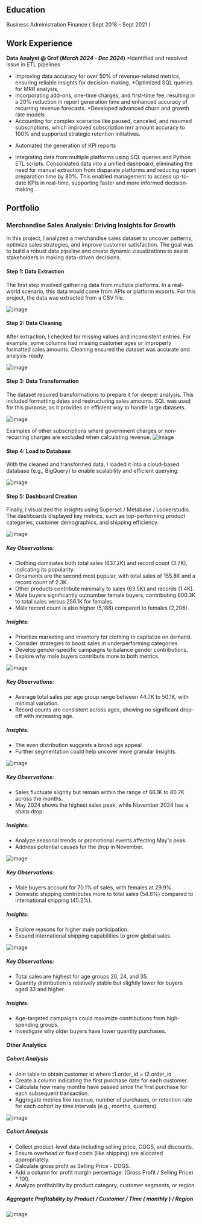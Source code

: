 ## Education
Business Administration Finance ( Sept 2018 - Sept 2021 )

## Work Experience

**Data Analyst @ Grof (_March 2024 - Dec 2024_)**
*Identified and resolved issue in ETL pipelines
- Improving data accuracy for over 50% of revenue-related metrics, ensuring reliable insights for decision-making.
*Optimized SQL queries for MRR analysis,
- Incorporating add-ons, one-time charges, and first-time fee, resulting in a 20% reduction in report generation time and enhanced accuracy of recurring revenue forecasts.
*Developed advanced churn and growth rate models
- Accounting for complex scenarios like paused, canceled, and resumed subscriptions, which improved subscription mrr amount accuracy to 100% and supported strategic retention initiatives.
* Automated the generation of KPI reports
- Integrating data from multiple platforms using SQL queries and Python ETL scripts. Consolidated data into a unified dashboard, eliminating the need for manual extraction from disparate platforms and reducing report preparation time by 80%. This enabled management to access up-to-date KPIs in real-time, supporting faster and more informed decision-making.

## Portfolio
### Merchandise Sales Analysis: Driving Insights for Growth
In this project, I analyzed a merchandise sales dataset to uncover patterns, optimize sales strategies, and improve customer satisfaction. The goal was to build a robust data pipeline and create dynamic visualizations to assist stakeholders in making data-driven decisions.

#### Step 1: Data Extraction
The first step involved gathering data from multiple platforms. In a real-world scenario, this data would come from APIs or platform exports. For this project, the data was extracted from a CSV file.

![image](https://github.com/user-attachments/assets/f6b077ed-4a7e-4a69-ba5c-fdc5898e15b1)

#### Step 2: Data Cleaning
After extraction, I checked for missing values and inconsistent entries. For example, some columns had missing customer ages or improperly formatted sales amounts. Cleaning ensured the dataset was accurate and analysis-ready.

![image](https://github.com/user-attachments/assets/37551173-d6b4-4a07-9374-4da52d1b3653)

#### Step 3: Data Transformation
The dataset required transformations to prepare it for deeper analysis. This included formatting dates and restructuring sales amounts. SQL was used for this purpose, as it provides an efficient way to handle large datasets.

![image](https://github.com/user-attachments/assets/487023a5-09e6-48b1-bc94-8ca8de4b1050)

Examples of other subscriptions where government charges or non-recurring charges are excluded when calculating revenue.
![image](https://github.com/user-attachments/assets/7e899bc0-17f2-42df-bd0c-99d899d0137c)

#### Step 4: Load to Database
With the cleaned and transformed data, I loaded it into a cloud-based database (e.g., BigQuery) to enable scalability and efficient querying.

![image](https://github.com/user-attachments/assets/77fdcf53-4f02-4c57-86ea-a02b7f4a181e)

#### Step 5: Dashboard Creation
Finally, I visualized the insights using Superset / Metabase / Lookerstudio. The dashboards displayed key metrics, such as top-performing product categories, customer demographics, and shipping efficiency.

![image](https://github.com/user-attachments/assets/1a170e5f-9380-48cd-9b2d-d1a6925cf882)
##### Key Observations:
- Clothing dominates both total sales (637.2K) and record count (3.7K), indicating its popularity.
- Ornaments are the second most popular, with total sales of 155.8K and a record count of 2.3K.
- Other products contribute minimally to sales (63.5K) and records (1.4K).
- Male buyers significantly outnumber female buyers, contributing 600.3K to total sales versus 256.1K for females.
- Male record count is also higher (5,188) compared to females (2,206).
##### Insights:
- Prioritize marketing and inventory for clothing to capitalize on demand.
- Consider strategies to boost sales in underperforming categories.
- Develop gender-specific campaigns to balance gender contributions.
- Explore why male buyers contribute more to both metrics.
  
![image](https://github.com/user-attachments/assets/555f91bb-c207-4b57-b1b3-14ab95b70b8a)
##### Key Observations:
- Average total sales per age group range between 44.7K to 50.1K, with minimal variation.
- Record counts are consistent across ages, showing no significant drop-off with increasing age.
##### Insights:
- The even distribution suggests a broad age appeal.
- Further segmentation could help uncover more granular insights.

![image](https://github.com/user-attachments/assets/a60360c6-0574-4165-9248-3534669a56b9)
##### Key Observations:
- Sales fluctuate slightly but remain within the range of 66.1K to 80.7K across the months.
- May 2024 shows the highest sales peak, while November 2024 has a sharp drop.
##### Insights:
- Analyze seasonal trends or promotional events affecting May's peak.
- Address potential causes for the drop in November.
  
![image](https://github.com/user-attachments/assets/5c33c70a-284e-4819-b7a2-20fd2000ec43)
##### Key Observations:
- Male buyers account for 70.1% of sales, with females at 29.9%.
- Domestic shipping contributes more to total sales (54.8%) compared to international shipping (45.2%).
##### Insights:
- Explore reasons for higher male participation.
- Expand international shipping capabilities to grow global sales.
  
![image](https://github.com/user-attachments/assets/bb23f39c-204f-4e40-87de-73c4b5774de4)
##### Key Observations:
- Total sales are highest for age groups 20, 24, and 35.
- Quantity distribution is relatively stable but slightly lower for buyers aged 33 and higher.
##### Insights:
- Age-targeted campaigns could maximize contributions from high-spending groups.
- Investigate why older buyers have lower quantity purchases.

#### Other Analytics
##### Cohort Analysis
- Join table to obtain customer id where t1.order_id = t2.order_id
- Create a column indicating the first purchase date for each customer.
- Calculate how many months have passed since the first purchase for each subsequent transaction.
- Aggregate metrics like revenue, number of purchases, or retention rate for each cohort by time intervals (e.g., months, quarters).

![image](https://github.com/user-attachments/assets/216ee756-8e83-407a-979a-a3b8b171be3c)

##### Cohort Analysis
- Collect product-level data including selling price, COGS, and discounts.
- Ensure overhead or fixed costs (like shipping) are allocated appropriately.
- Calculate gross profit as Selling Price - COGS.
- Add a column for profit margin percentage: (Gross Profit / Selling Price) * 100.
- Analyze profitability by product category, customer segments, or region.

##### Aggregate Profitability by Product / Customer / Time ( monthly ) / Region
![image](https://github.com/user-attachments/assets/c3b024c8-848e-404b-8fb0-c0c10b374649)

